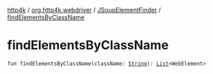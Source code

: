 [http4k](../../index.md) / [org.http4k.webdriver](../index.md) / [JSoupElementFinder](index.md) / [findElementsByClassName](./find-elements-by-class-name.md)

# findElementsByClassName

`fun findElementsByClassName(className: `[`String`](https://kotlinlang.org/api/latest/jvm/stdlib/kotlin/-string/index.html)`): `[`List`](https://kotlinlang.org/api/latest/jvm/stdlib/kotlin.collections/-list/index.html)`<WebElement>`